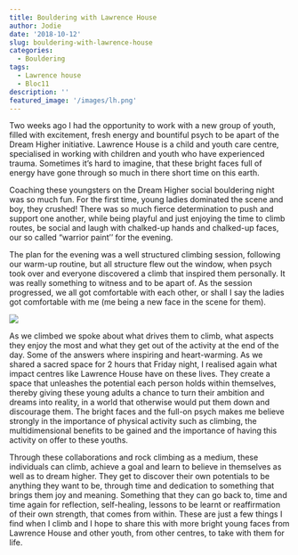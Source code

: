 ```yaml
---
title: Bouldering with Lawrence House
author: Jodie
date: '2018-10-12'
slug: bouldering-with-lawrence-house
categories:
  - Bouldering
tags:
  - Lawrence house
  - Bloc11
description: ''
featured_image: '/images/lh.png'
---
```


Two weeks ago I had the opportunity to work with a new group of youth, filled with excitement, fresh energy and bountiful psych to be apart of the Dream Higher initiative. Lawrence House is a child and youth care centre, specialised in working with children and youth who have experienced trauma. Sometimes it’s hard to imagine, that these bright faces full of energy have gone through so much in there short time on this earth.

Coaching these youngsters on the Dream Higher social bouldering night was so much fun. For the first time, young ladies dominated the scene and boy, they crushed! There was so much fierce determination to push and support one another, while being playful and just enjoying the time to climb routes, be social and laugh with chalked-up hands and chalked-up faces, our so called “warrior paint’’ for the evening. 

The plan for the evening was a  well structured climbing session, following our warm-up routine, but all structure flew out the window, when psych took over and everyone discovered a climb that inspired them personally.  It was really something to witness and to be apart of. As the session progressed, we all got comfortable with each other, or shall I say the ladies got comfortable with me (me being a new face in the scene for them). 
  
![](/images/lh2.jpeg)  
  
As we climbed we spoke about what drives them to climb, what aspects they enjoy the most and what they get out of the activity at the end of the day. Some of the answers where inspiring and heart-warming. As we shared a sacred space for 2 hours that Friday night, I realised again what impact centres like Lawrence House have on these lives. They create a space that unleashes the potential each person holds within themselves, thereby giving  these young adults a chance to turn their ambition and dreams into reality, in a world that otherwise would put them down and discourage them. The bright faces and the full-on psych makes me believe strongly in the importance of physical activity such as climbing, the multidimensional benefits to be gained and the importance of having this activity on offer to these youths. 

Through these collaborations and  rock climbing as a medium, these individuals can climb, achieve a goal and learn to believe in themselves as well as to dream higher. They get to discover their own potentials to be anything they want to be, through time and dedication to something that brings them joy and meaning. Something that they can go back to, time and time again for reflection, self-healing, lessons to be learnt or reaffirmation of their own strength, that comes from within. These are just a few things I find  when I climb and I hope to share this with more bright young faces from Lawrence House and other youth, from other centres, to take with them for life. 
